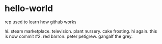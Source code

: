 # hello-world
rep used to learn how github works

hi. steam marketplace. television. plant nursery. cake frosting.
hi again. this is now commit #2. red barron. peter petigrew. gangalf the grey.
